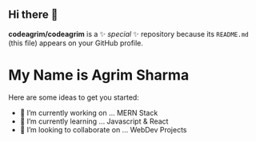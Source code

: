 ## Hi there 👋


**codeagrim/codeagrim** is a ✨ _special_ ✨ repository because its `README.md` (this file) appears on your GitHub profile.
# My Name is Agrim Sharma
Here are some ideas to get you started:

- 🔭 I’m currently working on ... MERN Stack
- 🌱 I’m currently learning ... Javascript & React
- 👯 I’m looking to collaborate on ... WebDev Projects

